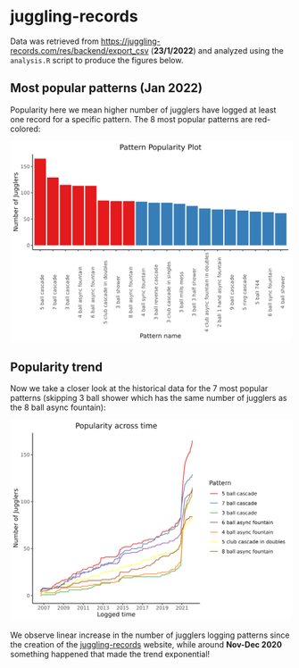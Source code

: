 # juggling-records

Data was retrieved from https://juggling-records.com/res/backend/export_csv (**23/1/2022**) and analyzed using the `analysis.R` script to produce the figures below.

## Most popular patterns (Jan 2022)

Popularity here we mean higher number of jugglers have logged at least one record for a specific pattern.
The 8 most popular patterns are red-colored:

![](./img/pop.png)

## Popularity trend

Now we take a closer look at the historical data for the 7 most popular patterns (skipping 3 ball shower which has the same number of jugglers as the 8 ball async fountain):

![](./img/pop2.png)

We observe linear increase in the number of jugglers logging patterns since the creation of the [juggling-records](https://www.juggling-records.com/) website, while around **Nov-Dec 2020** something happened that made the trend exponential!
